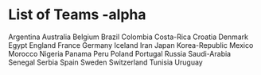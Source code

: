# List of Teams -alpha

Argentina
Australia
Belgium
Brazil
Colombia
Costa-Rica
Croatia
Denmark
Egypt
England
France
Germany
Iceland
Iran
Japan
Korea-Republic
Mexico
Morocco
Nigeria
Panama
Peru
Poland
Portugal
Russia
Saudi-Arabia
Senegal
Serbia
Spain
Sweden
Switzerland
Tunisia
Uruguay